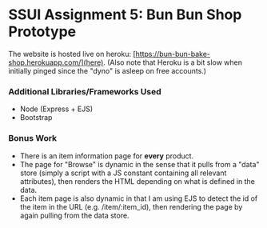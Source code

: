 # SSUI Assignment 5: Bun Bun Shop Prototype

The website is hosted live on heroku: [https://bun-bun-bake-shop.herokuapp.com/](here).
(Also note that Heroku is a bit slow when initially pinged since the "dyno" is asleep on free accounts.)

### Additional Libraries/Frameworks Used

- Node (Express + EJS)
- Bootstrap

### Bonus Work

- There is an item information page for **every** product. 
- The page for "Browse" is dynamic in the sense that it pulls from a "data" store (simply a script with a JS constant containing all relevant attributes), then renders the HTML depending on what is defined in the data.
- Each item page is also dynamic in that I am using EJS to detect the id of the item in the URL (e.g. /item/:item_id), then rendering the page by again pulling from the data store. 